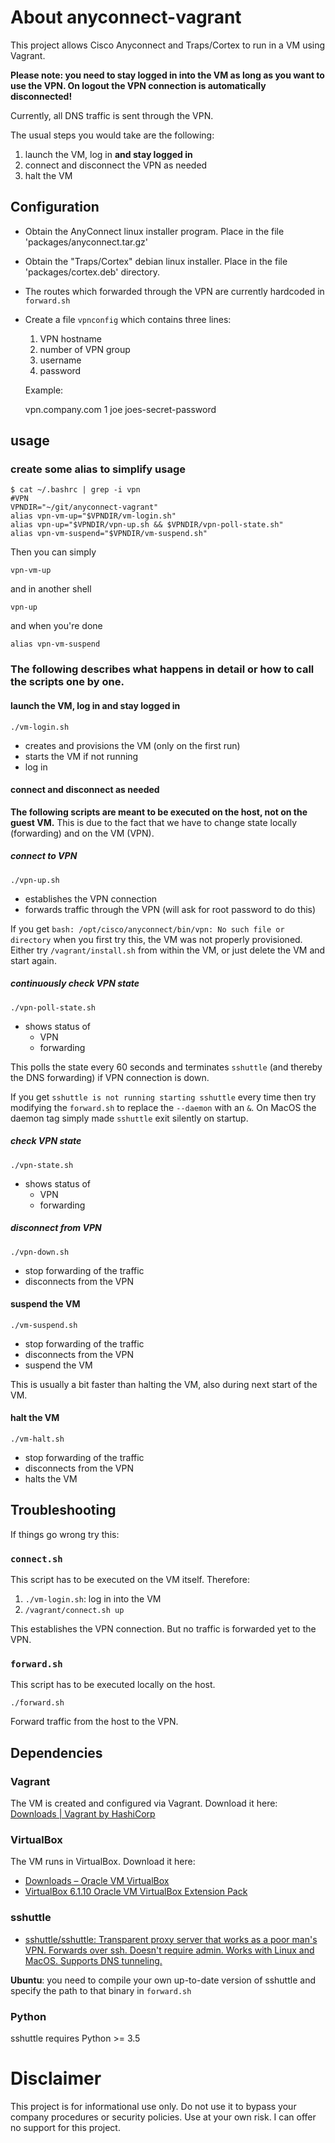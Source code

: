 # About anyconnect-vagrant
This project allows Cisco Anyconnect and Traps/Cortex to run in a VM using Vagrant.

**Please note: you need to stay logged in into the VM as long as you want to use the VPN.
On logout the VPN connection is automatically disconnected!** 

Currently, all DNS traffic is sent through the VPN.

The usual steps you would take are the following:

1. launch the VM, log in **and stay logged in**
1. connect and disconnect the VPN as needed
1. halt the VM

## Configuration

* Obtain the AnyConnect linux installer program. Place in the file 'packages/anyconnect.tar.gz'
* Obtain the "Traps/Cortex" debian linux installer. Place in the file 'packages/cortex.deb' directory. 
* The routes which forwarded through the VPN are currently hardcoded in `forward.sh`
* Create a file `vpnconfig` which contains three lines:
  1. VPN hostname
  1. number of VPN group
  1. username
  1. password
  
  Example:
    
  
    vpn.company.com
    1
    joe
    joes-secret-password
    

## usage

### create some alias to simplify usage 

    $ cat ~/.bashrc | grep -i vpn
    #VPN
    VPNDIR="~/git/anyconnect-vagrant"
    alias vpn-vm-up="$VPNDIR/vm-login.sh"
    alias vpn-up="$VPNDIR/vpn-up.sh && $VPNDIR/vpn-poll-state.sh"
    alias vpn-vm-suspend="$VPNDIR/vm-suspend.sh"

Then you can simply

    vpn-vm-up
   
and in another shell

    vpn-up

and when you're done

    alias vpn-vm-suspend

### The following describes what happens in detail or how to call the scripts one by one.

#### launch the VM, log in and stay logged in

`./vm-login.sh`

* creates and provisions the VM (only on the first run)
* starts the VM if not running
* log in

#### connect and disconnect as needed

**The following scripts are meant to be executed on the host, not on the guest VM.**
This is due to the fact that we have to change state locally (forwarding) and on the VM (VPN). 

##### connect to VPN

`./vpn-up.sh`

* establishes the VPN connection
* forwards traffic through the VPN (will ask for root password to do this)

If you get `bash: /opt/cisco/anyconnect/bin/vpn: No such file or directory` when you first try this, 
the VM was not properly provisioned. Either try `/vagrant/install.sh` from within the VM, or just delete the VM 
and start again.

##### continuously check VPN state

`./vpn-poll-state.sh`

* shows status of
  * VPN
  * forwarding

This polls the state every 60 seconds and terminates `sshuttle` (and thereby the DNS forwarding) if VPN connection is down.
  
If you get `sshuttle is not running starting sshuttle` every time then try modifying the `forward.sh` to replace the 
`--daemon` with an `&`. On MacOS the daemon tag simply made `sshuttle` exit silently on startup.

##### check VPN state

`./vpn-state.sh`

* shows status of
  * VPN
  * forwarding

##### disconnect from VPN

`./vpn-down.sh`

* stop forwarding of the traffic
* disconnects from the VPN

#### suspend the VM

`./vm-suspend.sh`

* stop forwarding of the traffic
* disconnects from the VPN
* suspend the VM

This is usually a bit faster than halting the VM, also during next start of the VM.

#### halt the VM

`./vm-halt.sh`

* stop forwarding of the traffic
* disconnects from the VPN
* halts the VM

## Troubleshooting

If things go wrong try this:

### `connect.sh`

This script has to be executed on the VM itself. Therefore:

1. `./vm-login.sh`: log in into the VM
1. `/vagrant/connect.sh up`

This establishes the VPN connection. But no traffic is forwarded yet to the VPN.

### `forward.sh`

This script has to be executed locally on the host.

`./forward.sh`

Forward traffic from the host to the VPN. 

## Dependencies

### Vagrant

The VM is created and configured via Vagrant. Download it here: [Downloads | Vagrant by HashiCorp](https://www.vagrantup.com/downloads.html)

### VirtualBox

The VM runs in VirtualBox. Download it here:

* [Downloads – Oracle VM VirtualBox](https://www.virtualbox.org/wiki/Downloads)
* [VirtualBox 6.1.10 Oracle VM VirtualBox Extension Pack](https://www.virtualbox.org/wiki/Downloads#VirtualBox6.1.10OracleVMVirtualBoxExtensionPack)

### sshuttle

* [sshuttle/sshuttle: Transparent proxy server that works as a poor man's VPN. Forwards over ssh. Doesn't require admin. Works with Linux and MacOS. Supports DNS tunneling.](https://github.com/sshuttle/sshuttle)

**Ubuntu**: you need to compile your own up-to-date version of sshuttle and specify the path to that binary 
in `forward.sh`

### Python

sshuttle requires Python >= 3.5 

# Disclaimer

This project is for informational use only. Do not use it to bypass your company procedures or security policies. 
Use at your own risk. I can offer no support for this project. 
